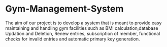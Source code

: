 # Gym-Management-System
The aim of our project is to develop a system that is meant to provide easy maintaining and handling gym facilities such as BMI calculation,database Updation and Deletion, Renew entries, subscription of member, functional checks for invalid entries and automatic primary key generation.
